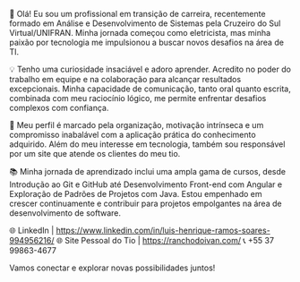 👋 Olá! Eu sou um profissional em transição de carreira, recentemente formado em Análise e Desenvolvimento de Sistemas pela Cruzeiro do Sul Virtual/UNIFRAN. Minha jornada começou como eletricista, mas minha paixão por tecnologia me impulsionou a buscar novos desafios na área de TI.

💡 Tenho uma curiosidade insaciável e adoro aprender. Acredito no poder do trabalho em equipe e na colaboração para alcançar resultados excepcionais. Minha capacidade de comunicação, tanto oral quanto escrita, combinada com meu raciocínio lógico, me permite enfrentar desafios complexos com confiança.

🚀 Meu perfil é marcado pela organização, motivação intrínseca e um compromisso inabalável com a aplicação prática do conhecimento adquirido. Além do meu interesse em tecnologia, também sou responsável por um site que atende os clientes do meu tio.

📚 Minha jornada de aprendizado inclui uma ampla gama de cursos, desde Introdução ao Git e GitHub até Desenvolvimento Front-end com Angular e Exploração de Padrões de Projetos com Java. Estou empenhado em crescer continuamente e contribuir para projetos empolgantes na área de desenvolvimento de software.

🌐 LinkedIn | https://www.linkedin.com/in/luis-henrique-ramos-soares-994956216/
🌐 Site Pessoal do Tio | https://ranchodoivan.com/
📞 +55 37 99863-4677

Vamos conectar e explorar novas possibilidades juntos!
